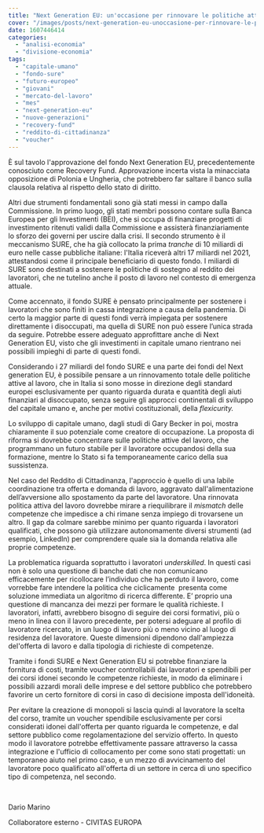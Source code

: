 ```yaml
---
title: "Next Generation EU: un'occasione per rinnovare le politiche attive al lavoro"
cover: "/images/posts/next-generation-eu-unoccasione-per-rinnovare-le-politiche-attive-al-lavoro.jpg"
date: 1607446414
categories: 
  - "analisi-economia"
  - "divisione-economia"
tags: 
  - "capitale-umano"
  - "fondo-sure"
  - "futuro-europeo"
  - "giovani"
  - "mercato-del-lavoro"
  - "mes"
  - "next-generation-eu"
  - "nuove-generazioni"
  - "recovery-fund"
  - "reddito-di-cittadinanza"
  - "voucher"
---
```


È sul tavolo l'approvazione del fondo Next Generation EU, precedentemente conosciuto come Recovery Fund. Approvazione incerta vista la minacciata opposizione di Polonia e Ungheria, che potrebbero far saltare il banco sulla clausola relativa al rispetto dello stato di diritto.

Altri due strumenti fondamentali sono già stati messi in campo dalla Commissione. In primo luogo, gli stati membri possono contare sulla Banca Europea per gli Investimenti (BEI), che si occupa di finanziare progetti di investimento ritenuti validi dalla Commissione e assisterà finanziariamente lo sforzo dei governi per uscire dalla crisi. Il secondo strumento è il meccanismo SURE, che ha già collocato la prima _tranche_ di 10 miliardi di euro nelle casse pubbliche italiane: l'Italia riceverà altri 17 miliardi nel 2021, attestandosi come il principale beneficiario di questo fondo. I miliardi di SURE sono destinati a sostenere le politiche di sostegno al reddito dei lavoratori, che ne tutelino anche il posto di lavoro nel contesto di emergenza attuale.

Come accennato, il fondo SURE è pensato principalmente per sostenere i lavoratori che sono finiti in cassa integrazione a causa della pandemia. Di certo la maggior parte di questi fondi verrà impiegata per sostenere direttamente i disoccupati, ma quella di SURE non può essere l’unica strada da seguire. Potrebbe essere adeguato approfittare anche di Next Generation EU, visto che gli investimenti in capitale umano rientrano nei possibili impieghi di parte di questi fondi.

Considerando i 27 miliardi del fondo SURE e una parte dei fondi del Next generation EU, è possibile pensare a un rinnovamento totale delle politiche attive al lavoro, che in Italia si sono mosse in direzione degli standard europei esclusivamente per quanto riguarda durata e quantità degli aiuti finanziari al disoccupato, senza seguire gli approcci continentali di sviluppo del capitale umano e, anche per motivi costituzionali, della _flexicurity._

Lo sviluppo di capitale umano, dagli studi di Gary Becker in poi, mostra chiaramente il suo potenziale come creatore di occupazione. La proposta di riforma si dovrebbe concentrare sulle politiche attive del lavoro, che programmano un futuro stabile per il lavoratore occupandosi della sua formazione, mentre lo Stato si fa temporaneamente carico della sua sussistenza.

Nel caso del Reddito di Cittadinanza, l'approccio è quello di una labile coordinazione tra offerta e domanda di lavoro, aggravato dall'alimentazione dell’avversione allo spostamento da parte del lavoratore. Una rinnovata politica attiva del lavoro dovrebbe mirare a riequilibrare il _mismatch_ delle competenze che impedisce a chi rimane senza impiego di trovarsene un altro. Il gap da colmare sarebbe minimo per quanto riguarda i lavoratori qualificati, che possono già utilizzare autonomamente diversi strumenti (ad esempio, LinkedIn) per comprendere quale sia la domanda relativa alle proprie competenze.

La problematica riguarda soprattutto i lavoratori _underskilled_. In questi casi non è solo una questione di banche dati che non comunicano efficacemente per ricollocare l’individuo che ha perduto il lavoro, come vorrebbe fare intendere la politica che ciclicamente  presenta come soluzione immediata un algoritmo di ricerca differente. E’ proprio una questione di mancanza dei mezzi per formare le qualità richieste. I lavoratori, infatti, avrebbero bisogno di seguire dei corsi formativi, più o meno in linea con il lavoro precedente, per potersi adeguare al profilo di lavoratore ricercato, in un luogo di lavoro più o meno vicino al luogo di residenza del lavoratore. Queste dimensioni dipendono dall'ampiezza del'offerta di lavoro e dalla tipologia di richieste di competenze.

Tramite i fondi SURE e Next Generation EU si potrebbe finanziare la fornitura di costi, tramite voucher controllabili dai lavoratori e spendibili per dei corsi idonei secondo le competenze richieste, in modo da eliminare i possibili azzardi morali delle imprese e del settore pubblico che potrebbero favorire un certo fornitore di corsi in caso di decisione imposta dell'idoneità.

Per evitare la creazione di monopoli si lascia quindi al lavoratore la scelta del corso, tramite un voucher spendibile esclusivamente per corsi considerati idonei dall'offerta per quanto riguarda le competenze, e dal settore pubblico come regolamentazione del servizio offerto. In questo modo il lavoratore potrebbe effettivamente passare attraverso la cassa integrazione e l'ufficio di collocamento per come sono stati progettati: un temporaneo aiuto nel primo caso, e un mezzo di avvicinamento del lavoratore poco qualificato all'offerta di un settore in cerca di uno specifico tipo di competenza, nel secondo.

 

Dario Marino

Collaboratore esterno - CIVITAS EUROPA
